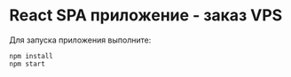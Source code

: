 # React SPA приложение - заказ VPS

Для запуска приложения выполните:

```
npm install
npm start
```

